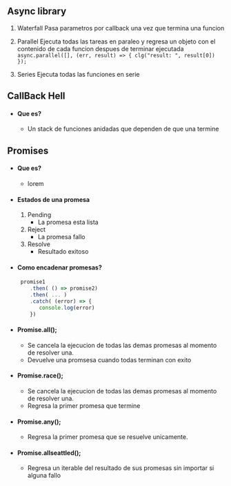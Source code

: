 
## **Async library**

1. Waterfall
   Pasa parametros por callback una vez que termina una funcion

2. Parallel
   Ejecuta todas las tareas en paraleo y regresa un objeto con el contenido de cada funcion despues de terminar ejecutada
   `async.parallel([], (err, result) => { clg("result: ", result[0]) });`

3. Series
   Ejecuta todas las funciones en serie


## **CallBack Hell**

- #### Que es?
  
  - Un stack de funciones anidadas que dependen de que una termine

## **Promises**

- #### Que es?
  
  - lorem

- #### Estados de una promesa
  
  1. Pending
      - La promesa esta lista
  2. Reject
      - La promesa fallo
  3. Resolve
      - Resultado exitoso

- #### Como encadenar promesas?

  ```js
   promise1
      .then( () => promise2)
      .then( ... )
      .catch( (error) => {
         console.log(error)
      })
  ```

- #### Promise.all();
   - Se cancela la ejecucion de todas las demas promesas al momento de resolver una.
   - Devuelve una promsesa cuando todas terminan con exito
- #### Promise.race();
  - Se cancela la ejecucion de todas las demas promesas al momento de resolver una.
  - Regresa la primer promesa que termine
- #### Promise.any();
  - Regresa la primer promesa que se resuelve unicamente.

- #### Promise.allseattled();
  - Regresa un iterable del resultado de sus promesas sin importar si alguna fallo
